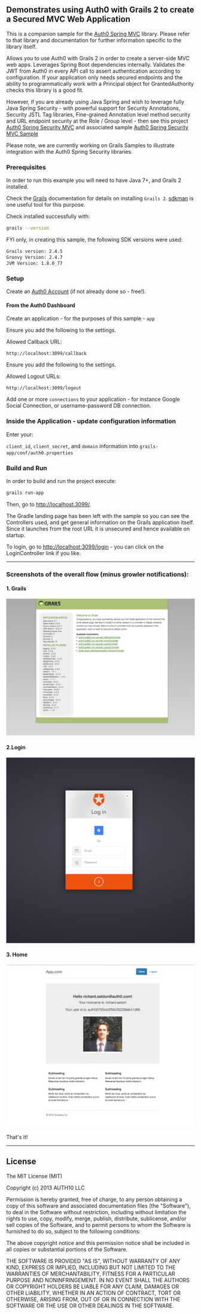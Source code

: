 ## Demonstrates using Auth0 with Grails 2 to create a Secured MVC Web Application

This is a companion sample for the [Auth0 Spring MVC](https://github.com/auth0/auth0-spring-mvc) library.
Please refer to that library and documentation for further information specific to the library itself.

Allows you to use Auth0 with Grails 2 in order to create a server-side MVC web apps. Leverages Spring Boot dependencies internally.
Validates the JWT from Auth0 in every API call to assert authentication according to configuration. If your application only needs secured
endpoints and the ability to programmatically work with a Principal object for GrantedAuthority checks this library is a good fit.

However, if you are already using Java Spring and wish to leverage fully Java Spring Security - with powerful support for Security Annotations, Security
JSTL Tag libraries, Fine-grained Annotation level method security and URL endpoint security at the Role / Group level - then see this project
[Auth0 Spring Security MVC](https://github.com/auth0/auth0-spring-security-mvc) and associated sample
[Auth0 Spring Security MVC Sample](https://github.com/auth0-samples/auth0-spring-security-mvc-sample)

Please note, we are currently working on Grails Samples to illustrate integration with the Auth0 Spring Security libraries.

### Prerequisites

In order to run this example you will need to have Java 7+, and Grails 2 installed.

Check the [Grails](https://grails.org/) documentation for details on installing `Grails 2`.
[sdkman](http://sdkman.io/) is one useful tool for this purpose.

Check installed successfully with:

```sh
grails --version
```

FYI only, in creating this sample, the following SDK versions were used:

 ```
Grails version: 2.4.5
Groovy Version: 2.4.7
JVM Version: 1.8.0_77
```

### Setup

Create an [Auth0 Account](https://auth0.com) (if not already done so - free!).


#### From the Auth0 Dashboard

Create an application - for the purposes of this sample - `app`

Ensure you add the following to the settings.

Allowed Callback URL:

```
http://localhost:3099/callback
```

Ensure you add the following to the settings.

Allowed Logout URLs:

```
http://localhost:3099/logout
```

Add one or more `connections` to your application - for instance Google Social Connection,
or username-password DB connection.


### Inside the Application - update configuration information

Enter your:

`client_id`, `client_secret`, and `domain` information into `grails-app/conf/auth0.properties`


### Build and Run

In order to build and run the project execute:

```sh
grails run-app
```

Then, go to [http://localhost:3099/](http://localhost:3099/).

The Gradle landing page has been left with the sample so you can see the Controllers used, and get general information
on the Grails application itself. Since it launches from the root URL it is unsecured and hence available on startup.

To login, go to [http://localhost:3099/login](http://localhost:3099/login) - you can click on the LoginController link if you like.

---

### Screenshots of the overall flow (minus growler notifications):


#### 1. Grails

![](img/3.grails.jpg)

#### 2.Login

![](img/1.login.jpg)

#### 3. Home

![](img/2.home.jpg)

That's it!

---


## License

The MIT License (MIT)

Copyright (c) 2013 AUTH10 LLC

Permission is hereby granted, free of charge, to any person obtaining a copy
of this software and associated documentation files (the "Software"), to deal
in the Software without restriction, including without limitation the rights
to use, copy, modify, merge, publish, distribute, sublicense, and/or sell
copies of the Software, and to permit persons to whom the Software is
furnished to do so, subject to the following conditions:

The above copyright notice and this permission notice shall be included in
all copies or substantial portions of the Software.

THE SOFTWARE IS PROVIDED "AS IS", WITHOUT WARRANTY OF ANY KIND, EXPRESS OR
IMPLIED, INCLUDING BUT NOT LIMITED TO THE WARRANTIES OF MERCHANTABILITY,
FITNESS FOR A PARTICULAR PURPOSE AND NONINFRINGEMENT. IN NO EVENT SHALL THE
AUTHORS OR COPYRIGHT HOLDERS BE LIABLE FOR ANY CLAIM, DAMAGES OR OTHER
LIABILITY, WHETHER IN AN ACTION OF CONTRACT, TORT OR OTHERWISE, ARISING FROM,
OUT OF OR IN CONNECTION WITH THE SOFTWARE OR THE USE OR OTHER DEALINGS IN
THE SOFTWARE.
